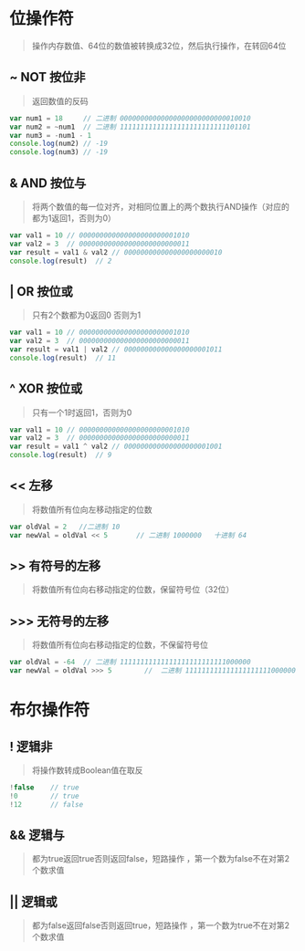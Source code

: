 # 位操作符

> 操作内存数值、64位的数值被转换成32位，然后执行操作，在转回64位

## ~ NOT 按位非
> 返回数值的反码
```js
var num1 = 18     // 二进制 00000000000000000000000000010010
var num2 = ~num1  // 二进制 11111111111111111111111111101101
var num3 = -num1 - 1
console.log(num2) // -19
console.log(num3) // -19
```

## & AND 按位与
> 将两个数值的每一位对齐，对相同位置上的两个数执行AND操作（对应的都为1返回1，否则为0）
```js
var val1 = 10 // 000000000000000000000001010
var val2 = 3  // 000000000000000000000000011
var result = val1 & val2 // 000000000000000000000010
console.log(result)  // 2
```

## | OR 按位或
> 只有2个数都为0返回0 否则为1

```js
var val1 = 10 // 000000000000000000000001010
var val2 = 3  // 000000000000000000000000011
var result = val1 | val2 // 000000000000000000001011
console.log(result)  // 11
```

## ^ XOR 按位或
> 只有一个1时返回1，否则为0

```js
var val1 = 10 // 000000000000000000000001010
var val2 = 3  // 000000000000000000000000011
var result = val1 ^ val2 // 000000000000000000001001
console.log(result)  // 9
```

## << 左移
> 将数值所有位向左移动指定的位数

```js
var oldVal = 2   //二进制 10
var newVal = oldVal << 5       // 二进制 1000000   十进制 64
````

## >> 有符号的左移
> 将数值所有位向右移动指定的位数，保留符号位（32位）

## >>> 无符号的左移
> 将数值所有位向右移动指定的位数，不保留符号位

```js
var oldVal = -64  // 二进制 11111111111111111111111111000000
var newVal = oldVal >>> 5        //  二进制 111111111111111111111000000   十进制 134217726
```

# 布尔操作符

## ! 逻辑非
> 将操作数转成Boolean值在取反

```js
!false    // true
!0        // true
!12       // false
```

## && 逻辑与
> 都为true返回true否则返回false，短路操作 ，第一个数为false不在对第2个数求值

## || 逻辑或
> 都为false返回false否则返回true，短路操作 ，第一个数为true不在对第2个数求值